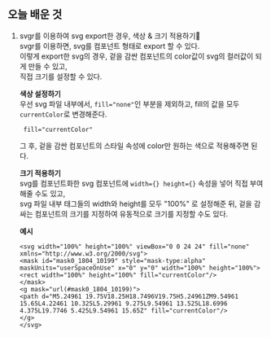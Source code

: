 ## 오늘 배운 것 
1. svgr를 이용하여 svg export한 경우, 색상 & 크기 적용하기🎨   
  svgr를 이용하면, svg를 컴포넌트 형태로 export 할 수 있다.  
  이렇게 export한 svg의 경우, 겉을 감싼 컴포넌트의 color값이 svg의 컬러값이 되게 만들 수 있고,   
  직접 크기를 설정할 수 있다. 
  
    **색상 설정하기**  
    우선 svg 파일 내부에서, `fill="none"`인 부분을 제외하고, fill의 값을 모두 `currentColor`로 변경해준다. 
    ```
     fill="currentColor"
    ```
    그 후, 겉을 감싼 컴포넌트의 스타일 속성에 color만 원하는 색으로 적용해주면 된다. 
    
    **크기 적용하기**  
    svg를 컴포넌트화한 svg 컴포넌트에 `width={} height={}` 속성을 넣어 직접 부여해줄 수도 있고,  
    svg 파일 내부 태그들의 width와 height를 모두 "100%" 로 설정해준 뒤, 겉을 감싸는 컴포넌트의 크기를 지정하여 유동적으로 크기를 지정할 수도 있다.
    
    **예시**  
    ```
    <svg width="100%" height="100%" viewBox="0 0 24 24" fill="none" xmlns="http://www.w3.org/2000/svg">
   <mask id="mask0_1804_10199" style="mask-type:alpha" maskUnits="userSpaceOnUse" x="0" y="0" width="100%" height="100%">
   <rect width="100%" height="100%" fill="currentColor"/>
   </mask>
   <g mask="url(#mask0_1804_10199)">
   <path d="M5.24961 19.75V18.25H18.7496V19.75H5.24961ZM9.54961 15.65L4.22461 10.325L5.29961 9.275L9.54961 13.525L18.6996 4.375L19.7746 5.425L9.54961 15.65Z" fill="currentColor"/>
   </g>
   </svg>
 ```
    
    
    
    
